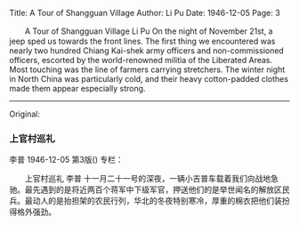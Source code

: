 Title: A Tour of Shangguan Village
Author: Li Pu
Date: 1946-12-05
Page: 3

　　A Tour of Shangguan Village
    Li Pu
    On the night of November 21st, a jeep sped us towards the front lines. The first thing we encountered was nearly two hundred Chiang Kai-shek army officers and non-commissioned officers, escorted by the world-renowned militia of the Liberated Areas. Most touching was the line of farmers carrying stretchers. The winter night in North China was particularly cold, and their heavy cotton-padded clothes made them appear especially strong.



<hr /> 

Original: 


### 上官村巡礼
李普
1946-12-05
第3版()
专栏：

　　上官村巡礼
    李普
    十一月二十一号的深夜，一辆小吉普车载着我们向战地急驰。最先遇到的是将近两百个蒋军中下级军官，押送他们的是举世闻名的解放区民兵。最动人的是抬担架的农民行列，华北的冬夜特别寒冷，厚重的棉衣把他们装扮得格外强劲。
